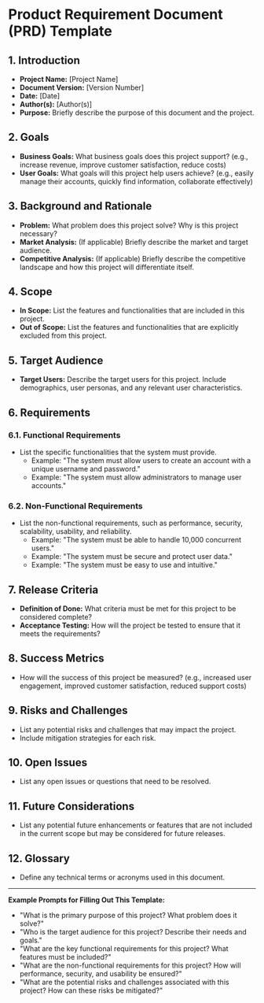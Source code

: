 # Product Requirement Document (PRD) Template

## 1. Introduction
*   **Project Name:** \[Project Name]
*   **Document Version:** \[Version Number]
*   **Date:** \[Date]
*   **Author(s):** \[Author(s)]
*   **Purpose:** Briefly describe the purpose of this document and the project.

## 2. Goals
*   **Business Goals:** What business goals does this project support? (e.g., increase revenue, improve customer satisfaction, reduce costs)
*   **User Goals:** What goals will this project help users achieve? (e.g., easily manage their accounts, quickly find information, collaborate effectively)

## 3. Background and Rationale
*   **Problem:** What problem does this project solve? Why is this project necessary?
*   **Market Analysis:** (If applicable) Briefly describe the market and target audience.
*   **Competitive Analysis:** (If applicable) Briefly describe the competitive landscape and how this project will differentiate itself.

## 4. Scope
*   **In Scope:** List the features and functionalities that are included in this project.
*   **Out of Scope:** List the features and functionalities that are explicitly excluded from this project.

## 5. Target Audience
*   **Target Users:** Describe the target users for this project. Include demographics, user personas, and any relevant user characteristics.

## 6. Requirements
### 6.1. Functional Requirements
*   List the specific functionalities that the system must provide.
    *   Example: "The system must allow users to create an account with a unique username and password."
    *   Example: "The system must allow administrators to manage user accounts."

### 6.2. Non-Functional Requirements
*   List the non-functional requirements, such as performance, security, scalability, usability, and reliability.
    *   Example: "The system must be able to handle 10,000 concurrent users."
    *   Example: "The system must be secure and protect user data."
    *   Example: "The system must be easy to use and intuitive."

## 7. Release Criteria
*   **Definition of Done:** What criteria must be met for this project to be considered complete?
*   **Acceptance Testing:** How will the project be tested to ensure that it meets the requirements?

## 8. Success Metrics
*   How will the success of this project be measured? (e.g., increased user engagement, improved customer satisfaction, reduced support costs)

## 9. Risks and Challenges
*   List any potential risks and challenges that may impact the project.
*   Include mitigation strategies for each risk.

## 10. Open Issues
*   List any open issues or questions that need to be resolved.

## 11. Future Considerations
*   List any potential future enhancements or features that are not included in the current scope but may be considered for future releases.

## 12. Glossary
*   Define any technical terms or acronyms used in this document.

---

**Example Prompts for Filling Out This Template:**

*   "What is the primary purpose of this project? What problem does it solve?"
*   "Who is the target audience for this project? Describe their needs and goals."
*   "What are the key functional requirements for this project? What features must be included?"
*   "What are the non-functional requirements for this project? How will performance, security, and usability be ensured?"
*   "What are the potential risks and challenges associated with this project? How can these risks be mitigated?"
